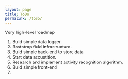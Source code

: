 ```yaml
---
layout: page
title: ToDo
permalink: /todo/
---
```


 
Very high-level roadmap
1. Build simple data logger. 
2. Bootstrap field infrastructure. 
3. Build simple back-end to store data
4. Start data accustition.
5. Research and implement activity recognition algorithm.
6. Build simple front-end
7.    
   
   